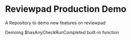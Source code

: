 # Reviewpad Production Demo

A Repository to demo new features on reviewpad

Demoing $hasAnyCheckRunCompleted built-in function
